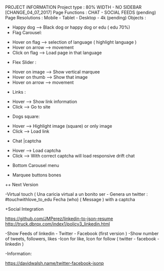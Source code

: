 PROJECT iNFORMATION
Project type : 80% WIDTH - NO SIDEBAR [CHANGE_04_07_2017]
Page Functions : CHAT - SOCIAL FEEDS (pending)
Page Resolutions : Mobile - Tablet - Desktop - 4k (pending)
Objects : 
+ Happy dog --> Black dog or happy dog or edu ( edu 70%)
+ Flag Carousel: 
- Hover on flag --> selection of language ( highlight language )
- Hover on arrow --> movement
- Click on flag --> Load page in that language
+ Flex Slider : 
- Hover on image --> Show vertical marquee
- Hover on thumb --> Show that image
- Hover on arrow --> movement
+ Links : 
- Hover --> Show link information
- Click --> Go to site
+ Dogs square: 
- Hover --> Highlight image (square) or only image
- Click --> Load link
+ Chat |captcha
- Hover --> Load captcha
- Click --> With correct captcha will load responsive drift chat 
+ Bottom Carousel menu

+ Marquee buttons bones

++ Next Version

-Virtual touch ( Una caricia virtual a un bonito ser - Genera un twitter :
#touchwithlove_to_edu Fecha (who) ( Message ) with a captcha

+Social Integration

https://github.com/JMPerez/linkedin-to-json-resume
http://truck.dbrqx.com/index1/policy3_linkedin.html

-Show Feeds of linkedin - Twitter - Facebook (first version )
-Show number of tweets, followers, likes
-Icon for like, Icon for follow ( twitter - facebook - linkedin )

-Information:

https://davidwalsh.name/twitter-facebook-jsonp
